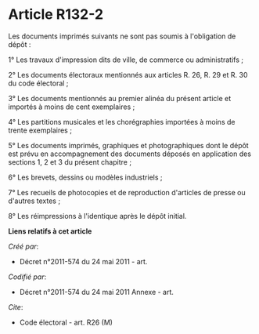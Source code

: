 # Article R132-2

Les documents imprimés suivants ne sont pas soumis à l'obligation de dépôt :

1° Les travaux d'impression dits de ville, de commerce ou administratifs ;

2° Les documents électoraux mentionnés aux articles R. 26, R. 29 et R. 30 du code électoral ;

3° Les documents mentionnés au premier alinéa du présent article et importés à moins de cent exemplaires ;

4° Les partitions musicales et les chorégraphies importées à moins de trente exemplaires ;

5° Les documents imprimés, graphiques et photographiques dont le dépôt est prévu en accompagnement des documents déposés en
application des sections 1, 2 et 3 du présent chapitre ;

6° Les brevets, dessins ou modèles industriels ;

7° Les recueils de photocopies et de reproduction d'articles de presse ou d'autres textes ;

8° Les réimpressions à l'identique après le dépôt initial.

**Liens relatifs à cet article**

_Créé par_:

  - Décret n°2011-574 du 24 mai 2011  - art.

_Codifié par_:

  - Décret n°2011-574 du 24 mai 2011 Annexe - art.

_Cite_:

  - Code électoral - art. R26 (M)
